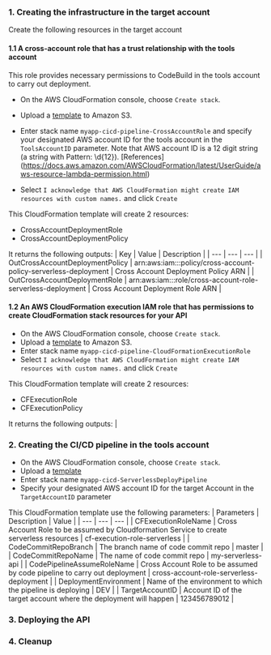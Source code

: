 ### 1. Creating the infrastructure in the target account
Create the following resources in the target account
#### 1.1 A cross-account role that has a trust relationship with the tools account
This role provides necessary permissions to CodeBuild in the tools account to carry out deployment.

- On the AWS CloudFormation console, choose `Create stack`.
- Upload a [template](https://github.com/awslabs/serverless-api-cross-account-cicd/blob/master/cloudformation/target-account/cf-CrossAccountRole.yml) to Amazon S3.
- Enter stack name `myapp-cicd-pipeline-CrossAccountRole` and specify your designated AWS account ID for the tools account in the `ToolsAccountID` parameter.
Note that AWS account ID is a 12 digit string (a string with Pattern: \d{12}). [References] (https://docs.aws.amazon.com/AWSCloudFormation/latest/UserGuide/aws-resource-lambda-permission.html)

- Select `I acknowledge that AWS CloudFormation might create IAM resources with custom names.` and click `Create`

This CloudFormation template will create 2 resources:
- CrossAccountDeploymentRole
- CrossAccountDeploymentPolicy

It returns the following outputs:
| Key | Value | Description |
| --- | --- | --- |
| OutCrossAccountDeploymentPolicy | arn:aws:iam::<TargetAccountID>:policy/cross-account-policy-serverless-deployment | Cross Account Deployment Policy ARN | 
| OutCrossAccountDeploymentRole | arn:aws:iam::<TargetAccountID>:role/cross-account-role-serverless-deployment | Cross Account Deployment Role ARN |

#### 1.2 An AWS CloudFormation execution IAM role that has permissions to create CloudFormation stack resources for your API
- On the AWS CloudFormation console, choose `Create stack`.
- Upload a [template](https://github.com/awslabs/serverless-api-cross-account-cicd/blob/master/cloudformation/target-account/cf-CloudFormationExecutionRole.yml) to Amazon S3.
- Enter stack name `myapp-cicd-pipeline-CloudFormationExecutionRole`
- Select `I acknowledge that AWS CloudFormation might create IAM resources with custom names.` and click `Create`

This CloudFormation template will create 2 resources:
- CFExecutionRole
- CFExecutionPolicy

It returns the following outputs:
|

### 2. Creating the CI/CD pipeline in the tools account
- On the AWS CloudFormation console, choose `Create stack`.
- Upload a [template](https://github.com/awslabs/serverless-api-cross-account-cicd/blob/master/cloudformation/source-account/cf-ServerlessDeployPipeline.yml)
- Enter stack name `myapp-cicd-ServerlessDeployPipeline`
- Specify your designated AWS account ID for the target Account in the `TargetAccountID` parameter

This CloudFormation template use the following parameters:
| Parameters | Description | Value |
| --- | --- | --- |
| CFExecutionRoleName | Cross Account Role to be assumed by Cloudformation Service to create serverless resources | cf-execution-role-serverless |
| CodeCommitRepoBranch | The branch name of code commit repo | master |
| CodeCommitRepoName |  The name of code commit repo | my-serverless-api |
| CodePipelineAssumeRoleName | Cross Account Role to be assumed by code pipeline to carry out deployment | cross-account-role-serverless-deployment |
| DeploymentEnvironment | Name of the environment to which the pipeline is deploying | DEV |
| TargetAccountID | Account ID of the target account where the deployment will happen | 123456789012 |


### 3. Deploying the API


### 4. Cleanup
